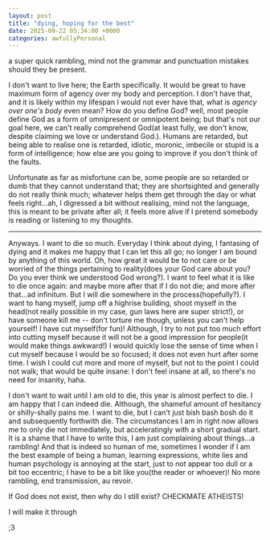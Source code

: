 ```yaml
---
layout: post
title: "dying, hoping for the best"
date: 2025-09-22 05:34:00 +0000
categories: awfullyPersonal
---
```


a super quick rambling, mind not the grammar and punctuation mistakes should they be present.

I don't want to live here; the Earth specifically. It would be great to have maximum form of agency over my body and
perception. I don't have that, and it is likely within my lifespan I would not ever have that, what is 
*agency over one's body* even mean? How do you define God? well, most people define God as a form of omnipresent or omnipotent
being; but that's not our goal here, we can't really comprehend God(at least fully, we don't know, despite claiming we love or understand God.). Humans are retarded, but being able to realise one is retarded, idiotic, moronic, imbecile or stupid is
a form of intelligence; how else are you going to improve if you don't think of the faults.

Unfortunate as far as misfortune can be, some people are so retarded or dumb that they cannot understand that; they are shortsighted and generally do not really think much; whatever helps them get through the day or what feels right...ah, I digressed
a bit without realising, mind not the language, this is meant to be private after all; it feels more alive if I pretend
somebody is reading or listening to my thoughts.
__________________________________________________________________________
Anyways. I want to die so much. Everyday I think about dying, I fantasing of dying and it makes me happy that I can let this 
all go; no longer I am bound by anything of this world. Oh, how great it would be to not care or be worried of the things
pertaining to reality(does your God care about you? Do you ever think we understood God wrong?). I want to feel what it is 
like to die once again: and maybe more after that if I do not die; and more after that...ad infinitum. But I will die 
somewhere in the process(hopefully?). I want to hang myself, jump off a highrise building, shoot myself in the head(not really possible in my case, gun laws here are super strict!), or have someone kill me -- don't torture me though, unless you can't 
help yourself! I have cut myself(for fun)! Although, I try to not put too much effort into cutting myself because it will 
not be a good impression for people(it would make things awkward!) I would quickly lose the sense of time when I cut myself because I would be so focused; it does not even hurt after some time. I wish I could cut more and more of myself, but not to the point I could not walk; that would be quite insane: I don't feel insane at all, so there's no need for insanity, haha. 

I don't want to wait until I am old to die, this year is almost perfect to die. I am happy that I can indeed die. Although, the 
shameful amount of hesitancy or shilly-shally pains me. I want to die, but I can't just bish bash bosh do it and subsequently forthwith
die. The circumstances I am in right now allows me to only die not immediately, but acceleratingly with a short gradual start. It is a shame that I have to write this, I am just complaining about things...a rambling! And that is indeed so human of me, sometimes I wonder
if I am the best example of being a human, learning expressions, white lies and human psychology is annoying at the start, just to not 
appear too dull or a bit too eccentric; I have to be a bit like you(the reader or whoever)! No more rambling, end transmission, au revoir.

If God does not exist, then why do I still exist? CHECKMATE ATHEISTS!



I will make it through

;3
